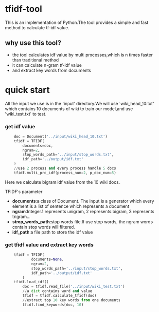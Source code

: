 # tfidf-tool
This is an implementation of Python.The tool provides a simple and fast method to calculate tf-idf value.
## why use this tool?
+ the tool calculates idf value by multi processes,which is n times faster than traditional method 
+ it can calculate n-gram tf-idf value
+ and extract key words from documents

# quick start
All the input we use is in the 'input' directory.We will use 'wiki_head_10.txt' which contains 10 documents of wiki to train our model,and use 'wiki_test.txt' to test.
### get idf value
```Python
    doc = Document('../input/wiki_head_10.txt')
    tfidf = TFIDF(
        documents=doc,
        ngram=2,
        stop_words_path='../input/stop_words.txt',
        idf_path='../output/idf.txt'
    )
    //use 2 process and every process handle 5 docs
    tfidf.multi_pro_idf(process_num=2, p_doc_num=5)
```

Here we calculate bigram idf value from the 10 wiki docs.

TFIDF's parameter
+ **documents**:a class of Document. The input is a generator which every element is a list of sentence which represents a document
+ **ngram**:Integer.1 represents unigram, 2 represents bigram, 3 represents trigram...
+ **strop_words_path**:stop words file.If use stop words, the ngram words contain stop words will filtered.
+ **idf_path**:a file path to store the idf value

### get tfidf value and extract key words
```Python
    tfidf = TFIDF(
            documents=None,
            ngram=2,
            stop_words_path='../input/stop_words.txt',
            idf_path='../output/idf.txt'
        )
    tfidf.load_idf()
        doc = tfidf.read_file('../input/wiki_test.txt')
        //a dict contains word and value
        tfidf = tfidf.calculate_tfidf(doc)
        //extract top 10 key words from one documents
        tfidf.find_keywords(doc, 10)
```

